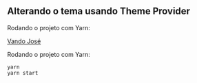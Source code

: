 ## Alterando o tema usando Theme Provider

Rodando o projeto com Yarn:


[Vando José](https://www.vandojose.com/)

Rodando o projeto com Yarn:

```
yarn
yarn start
```

